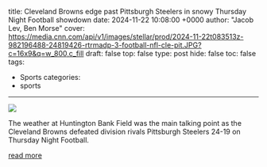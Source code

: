 title: Cleveland Browns edge past Pittsburgh Steelers in snowy Thursday Night Football showdown
date: 2024-11-22 10:08:00 +0000
author: "Jacob Lev, Ben Morse"
cover: https://media.cnn.com/api/v1/images/stellar/prod/2024-11-22t083513z-982196488-24819426-rtrmadp-3-football-nfl-cle-pit.JPG?c=16x9&q=w_800,c_fill
draft: false
top: false
type: post
hide: false
toc: false
tags:
  - Sports
categories:
  - sports
---

![](https://media.cnn.com/api/v1/images/stellar/prod/2024-11-22t083513z-982196488-24819426-rtrmadp-3-football-nfl-cle-pit.JPG?c=16x9&q=w_800,c_fill)

The weather at Huntington Bank Field was the main talking point as the Cleveland Browns defeated division rivals Pittsburgh Steelers 24-19 on Thursday Night Football.

[read more](https://www.cnn.com/2024/11/22/sport/cleveland-browns-pittsburgh-steelers-tnf-nfl-spt-intl/index.html)

